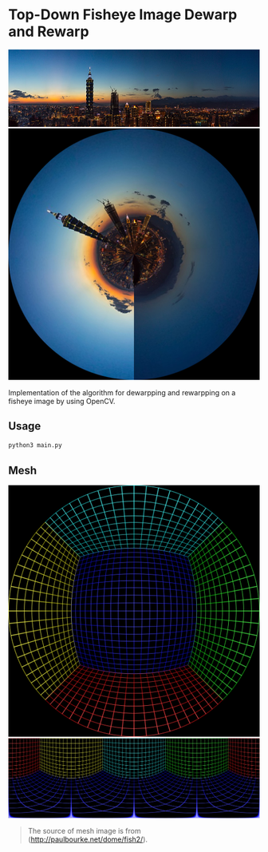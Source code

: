 # Top-Down Fisheye Image Dewarp and Rewarp

![](./doc/101-paranoma.jpg)
![](./doc/101-fisheye.jpg)

Implementation of the algorithm for dewarpping and rewarpping on a fisheye image by using OpenCV.

## Usage

```bash
python3 main.py
```

## Mesh

![](./doc/mesh-fisheye.jpg)
![](./doc/mesh-paranoma.jpg)

> The source of mesh image is from (http://paulbourke.net/dome/fish2/).
